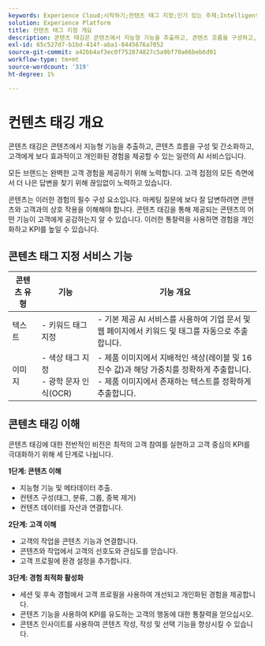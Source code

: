 ```yaml
---
keywords: Experience Cloud;시작하기;컨텐츠 태그 지정;인기 있는 주제;Intelligent Services
solution: Experience Platform
title: 컨텐츠 태그 지정 개요
description: 콘텐츠 태깅은 콘텐츠에서 지능형 기능을 추출하고, 콘텐츠 흐름을 구성하고, 간소화하고, 고객에게 보다 효과적이고 개인화된 경험을 제공할 수 있는 일련의 AI 서비스입니다.
exl-id: 65c527d7-b1bd-414f-aba1-8445676a7052
source-git-commit: a42bb4af3ec0f752874827c5a9bf70a66beb6d91
workflow-type: tm+mt
source-wordcount: '319'
ht-degree: 1%

---
```


# 컨텐츠 태깅 개요

콘텐츠 태깅은 콘텐츠에서 지능형 기능을 추출하고, 콘텐츠 흐름을 구성 및 간소화하고, 고객에게 보다 효과적이고 개인화된 경험을 제공할 수 있는 일련의 AI 서비스입니다.

모든 브랜드는 완벽한 고객 경험을 제공하기 위해 노력합니다. 고객 접점의 모든 측면에서 더 나은 답변을 찾기 위해 끊임없이 노력하고 있습니다.

콘텐츠는 이러한 경험의 필수 구성 요소입니다. 마케팅 질문에 보다 잘 답변하려면 콘텐츠와 고객과의 상호 작용을 이해해야 합니다. 콘텐츠 태깅을 통해 제공되는 콘텐츠의 어떤 기능이 고객에게 공감하는지 알 수 있습니다. 이러한 통찰력을 사용하면 경험을 개인화하고 KPI를 높일 수 있습니다.

## 콘텐츠 태그 지정 서비스 기능

| 콘텐츠 유형 | 기능 | 기능 개요 |
| --- | --- | --- |
| 텍스트 | - 키워드 태그 지정 <br> | - 기본 제공 AI 서비스를 사용하여 기업 문서 및 웹 페이지에서 키워드 및 태그를 자동으로 추출합니다. <br> |
| 이미지 | - 색상 태그 지정 <br> - 광학 문자 인식(OCR) | - 제품 이미지에서 지배적인 색상(레이블 및 16진수 값)과 해당 가중치를 정확하게 추출합니다. <br> - 제품 이미지에서 존재하는 텍스트를 정확하게 추출합니다. |

## 콘텐츠 태깅 이해

콘텐츠 태깅에 대한 전반적인 비전은 최적의 고객 참여를 실현하고 고객 중심의 KPI를 극대화하기 위해 세 단계로 나뉩니다.

**1단계: 콘텐츠 이해**
- 지능형 기능 및 메타데이터 추출.
- 컨텐츠 구성(태그, 분류, 그룹, 중복 제거)
- 컨텐츠 데이터를 자산과 연결합니다.

**2단계: 고객 이해**
- 고객의 작업을 콘텐츠 기능과 연결합니다.
- 콘텐츠와 작업에서 고객의 선호도와 관심도를 얻습니다.
- 고객 프로필에 환경 설정을 추가합니다.

**3단계: 경험 최적화 활성화**
- 세션 및 후속 경험에서 고객 프로필을 사용하여 개선되고 개인화된 경험을 제공합니다.
- 콘텐츠 기능을 사용하여 KPI를 유도하는 고객의 행동에 대한 통찰력을 얻으십시오.
- 콘텐츠 인사이트를 사용하여 콘텐츠 작성, 작성 및 선택 기능을 향상시킬 수 있습니다.
